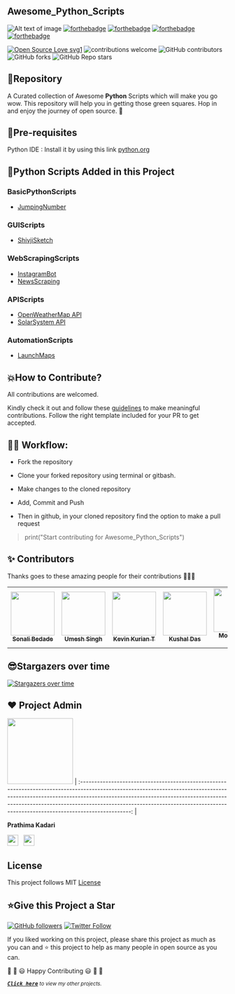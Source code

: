 <h2>Awesome_Python_Scripts</h2>

![Alt text of image](https://github.com/prathimacode-hub/prathimacode-hub/blob/main/CoverPhoto.png)
[![forthebadge](https://forthebadge.com/images/badges/built-by-developers.svg)](https://forthebadge.com)
[![forthebadge](https://forthebadge.com/images/badges/built-with-swag.svg)](https://forthebadge.com)
[![forthebadge](https://forthebadge.com/images/badges/built-with-love.svg)](https://forthebadge.com)
[![forthebadge](https://forthebadge.com/images/badges/made-with-python.svg)](https://forthebadge.com)

[![Open Source Love svg1](https://badges.frapsoft.com/os/v1/open-source.svg?v=103)](https://github.com/ellerbrock/open-source-badges/) ![contributions welcome](https://img.shields.io/static/v1.svg?label=Contributions&message=Welcome&color=0059b3&style=flat-square) ![GitHub contributors](https://img.shields.io/github/contributors-anon/prathimacode-hub/Awesome_Python_Scripts) ![GitHub forks](https://img.shields.io/github/forks/prathimacode-hub/Awesome_Python_Scripts?style=social) ![GitHub Repo stars](https://img.shields.io/github/stars/prathimacode-hub/Awesome_Python_Scripts?style=social) </p> 


<h2>📌Repository</h2>

A Curated collection of Awesome **Python** Scripts which will make you go wow. This repository will help you in getting those green squares. Hop in and enjoy the journey of open source. 🚀


<h2>🌱Pre-requisites</h2>

Python IDE : Install it by using this link [python.org](https://www.python.org/downloads/)


<h2>🤝Python Scripts Added in this Project</h2>

<h3>BasicPythonScripts</h3>

- [JumpingNumber](https://github.com/prathimacode-hub/Awesome_Python_Scripts/tree/main/BasicPythonScripts/JumpingNumber)

<h3>GUIScripts</h3>

- [ShivjiSketch](https://github.com/prathimacode-hub/Awesome_Python_Scripts/tree/main/GUIScripts/Shivji%20Sketch%20Using%20Turtle)

<h3>WebScrapingScripts</h3>

- [InstagramBot](https://github.com/prathimacode-hub/Awesome_Python_Scripts/tree/main/WebScrapingScripts/InstagramBot)
- [NewsScraping](https://github.com/prathimacode-hub/Awesome_Python_Scripts/tree/main/WebScrapingScripts/NewsScraping)

<h3>APIScripts</h3>

- [OpenWeatherMap API](https://github.com/prathimacode-hub/Awesome_Python_Scripts/tree/main/APIScripts/OpenWeatherMap%20API)
- [SolarSystem API](https://github.com/prathimacode-hub/Awesome_Python_Scripts/tree/main/APIScripts/SolarSystemOpenData)

<h3>AutomationScripts</h3>

- [LaunchMaps](https://github.com/prathimacode-hub/Awesome_Python_Scripts/tree/main/AutomationScripts/LaunchMaps)


<h2>💥How to Contribute?</h2>

All contributions are welcomed.

Kindly check it out and follow these [guidelines](CONTRIBUTING_GUIDELINES.md) to make meaningful contributions. Follow the right template included for your PR to get accepted.


<h2>👨‍💻 Workflow:</h2>

- Fork the repository

- Clone your forked repository using terminal or gitbash.

- Make changes to the cloned repository

- Add, Commit and Push

- Then in github, in your cloned repository find the option to make a pull request 

> print("Start contributing for Awesome_Python_Scripts")


<h2> ✨ Contributors </h2>

Thanks goes to these amazing people for their contributions 🎉🎉🎉

<!-- ALL-CONTRIBUTORS-LIST:START - Do not remove or modify this section -->
<!-- prettier-ignore-start -->
<!-- markdownlint-disable -->
<table>
<tr>
<td align="center"><a href="https://github.com/sonaliBedade"><img src="https://avatars.githubusercontent.com/u/71630760?v=4" width="100px;" alt=""/><br /><sub><b>Sonali Bedade</b></sub></a><br /> </td>
<td align="center"><a href="https://github.com/Umesh-01"><img src="https://avatars.githubusercontent.com/u/83420185?v=4" width="100px;" alt=""/><br /><sub><b>Umesh Singh</b></sub></a><br /> </td>
<td align="center"><a href="https://github.com/KevinKurian7"><img src="https://avatars.githubusercontent.com/u/54651915?v=4" width="100px;" alt=""/><br /><sub><b>Kevin Kurian T</b></sub></a><br /> </td>
<td align="center"><a href="https://github.com/Kushal997-das"><img src="https://avatars.githubusercontent.com/u/61356005?v=4" width="100px;" alt=""/><br /><sub><b>Kushal Das</b></sub></a><br /> </td>
<td align="center"><a href="https://github.com/mkhmirza"><img src="https://avatars.githubusercontent.com/u/46874379?v=4" width="100px;" alt=""/><br /><sub><b>Mohommad Mirza</b></sub></a><br /> </td>
</tr>
</table>

<!-- markdownlint-enable -->
<!-- prettier-ignore-end -->
<!-- ALL-CONTRIBUTORS-LIST:END -->

<h2> 😎Stargazers over time</h2>

[![Stargazers over time](https://starchart.cc/prathimacode-hub/Awesome_Python_Scripts.svg)](https://starchart.cc/prathimacode-hub/Awesome_Python_Scripts)

<h2> ❤️ Project Admin</h2>

<a href="https://github.com/prathimacode-hub"><img src="https://github.com/prathimacode-hub/prathimacode-hub/blob/main/Prathima%20updated%20profile%20pic.jpg" width=150px height=150px /></a>
| :------------------------------------------------------------------------------------------------------------------------------------------------------------------------------------------------------------------------------------------------------------------------------------------------------------------------------------------: |

**Prathima Kadari**

<a href="https://twitter.com/prathimak88"><img src="https://upload.wikimedia.org/wikipedia/fr/thumb/c/c8/Twitter_Bird.svg/1200px-Twitter_Bird.svg.png" width="25"></img></a>&nbsp;&nbsp; <a href="https://www.linkedin.com/in/prathima-kadari/"><img src="https://www.felberpr.com/wp-content/uploads/linkedin-logo.png" width="25"></img></a>


<h2> License</h2>

This project follows MIT [License](LICENSE)


<h2>⭐Give this Project a Star</h2>

[![GitHub followers](https://img.shields.io/github/followers/prathimacode-hub.svg?label=Follow%20@prathimacode-hub&style=social)](https://github.com/prathimak88/)  [![Twitter Follow](https://img.shields.io/twitter/follow/prathimak88?style=social)](https://twitter.com/prathimak88)

If you liked working on this project, please share this project as much as you can and ⭐ this project to help as many people in open source as you can. 

🎉 🎊 😃 Happy Contributing 😃 🎊 🎉


<sup><kbd>***[Click here](https://github.com/prathimacode-hub/prathimacode-hub/blob/main/PROJECTS.md)***</kbd> *to view my other projects.</sup>* <br>
</td>
